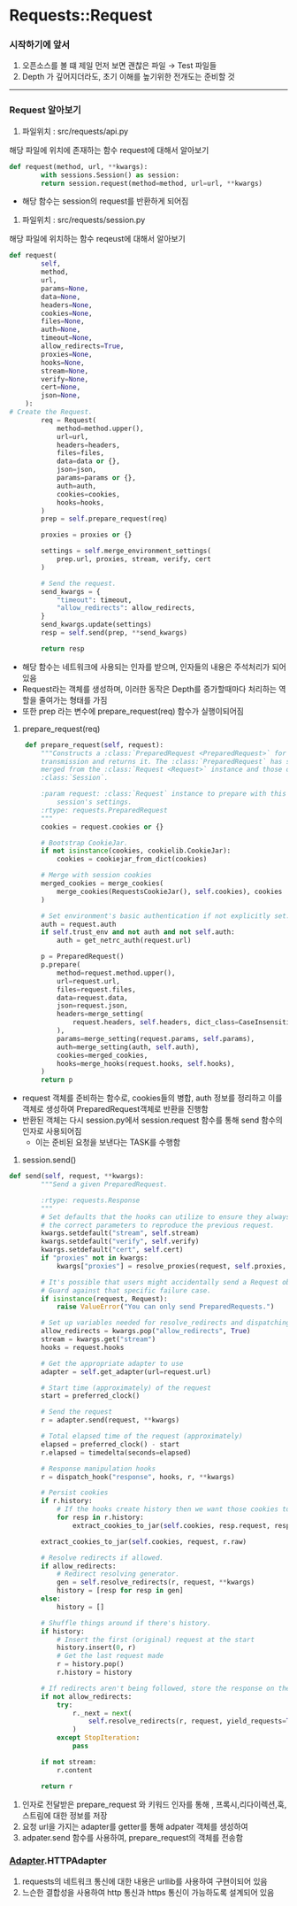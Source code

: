 # Requests::Request

### 시작하기에 앞서

1. 오픈소스를 볼 떄 제일 먼저 보면 괜찮은 파일 → Test 파일들
2. Depth 가 깊어지더라도, 초기 이해를 높기위한 전개도는 준비할 것 

---

### Request 알아보기

1. 파일위치 : src/requests/api.py

해당 파일에 위치에 존재하는 함수 request에 대해서 알아보기 

```python
def request(method, url, **kwargs):
	    with sessions.Session() as session:
        return session.request(method=method, url=url, **kwargs)
```

- 해당 함수는 session의 request를 반환하게 되어짐

1. 파일위치 : src/requests/session.py

해당 파일에 위치하는 함수 reqeust에 대해서 알아보기

```python
def request(
        self,
        method,
        url,
        params=None,
        data=None,
        headers=None,
        cookies=None,
        files=None,
        auth=None,
        timeout=None,
        allow_redirects=True,
        proxies=None,
        hooks=None,
        stream=None,
        verify=None,
        cert=None,
        json=None,
    ):
# Create the Request.
        req = Request(
            method=method.upper(),
            url=url,
            headers=headers,
            files=files,
            data=data or {},
            json=json,
            params=params or {},
            auth=auth,
            cookies=cookies,
            hooks=hooks,
        )
        prep = self.prepare_request(req)

        proxies = proxies or {}

        settings = self.merge_environment_settings(
            prep.url, proxies, stream, verify, cert
        )

        # Send the request.
        send_kwargs = {
            "timeout": timeout,
            "allow_redirects": allow_redirects,
        }
        send_kwargs.update(settings)
        resp = self.send(prep, **send_kwargs)

        return resp
```

- 해당 함수는 네트워크에 사용되는 인자를 받으며, 인자들의 내용은 주석처리가 되어있음
- Request라는 객체를 생성하며, 이러한 동작은 Depth를 증가할때마다 처리하는 역할을 줄여가는 형태를 가짐
- 또한 prep 라는 변수에 prepare_request(req) 함수가 실행이되어짐

1. prepare_request(req)

```python
    def prepare_request(self, request):
        """Constructs a :class:`PreparedRequest <PreparedRequest>` for
        transmission and returns it. The :class:`PreparedRequest` has settings
        merged from the :class:`Request <Request>` instance and those of the
        :class:`Session`.

        :param request: :class:`Request` instance to prepare with this
            session's settings.
        :rtype: requests.PreparedRequest
        """
        cookies = request.cookies or {}

        # Bootstrap CookieJar.
        if not isinstance(cookies, cookielib.CookieJar):
            cookies = cookiejar_from_dict(cookies)

        # Merge with session cookies
        merged_cookies = merge_cookies(
            merge_cookies(RequestsCookieJar(), self.cookies), cookies
        )

        # Set environment's basic authentication if not explicitly set.
        auth = request.auth
        if self.trust_env and not auth and not self.auth:
            auth = get_netrc_auth(request.url)

        p = PreparedRequest()
        p.prepare(
            method=request.method.upper(),
            url=request.url,
            files=request.files,
            data=request.data,
            json=request.json,
            headers=merge_setting(
                request.headers, self.headers, dict_class=CaseInsensitiveDict
            ),
            params=merge_setting(request.params, self.params),
            auth=merge_setting(auth, self.auth),
            cookies=merged_cookies,
            hooks=merge_hooks(request.hooks, self.hooks),
        )
        return p
```

- request 객체를 준비하는 함수로, cookies들의 병합, auth 정보를 정리하고 이를 객체로 생성하여 PreparedRequest객체로 반환을 진행함
- 반환된 객체는 다시 session.py에서 session.request 함수를 통해 send 함수의 인자로 사용되어짐
    - 이는 준비된 요청을 보낸다는 TASK를 수행함

1. session.send()

```python
def send(self, request, **kwargs):
        """Send a given PreparedRequest.

        :rtype: requests.Response
        """
        # Set defaults that the hooks can utilize to ensure they always have
        # the correct parameters to reproduce the previous request.
        kwargs.setdefault("stream", self.stream)
        kwargs.setdefault("verify", self.verify)
        kwargs.setdefault("cert", self.cert)
        if "proxies" not in kwargs:
            kwargs["proxies"] = resolve_proxies(request, self.proxies, self.trust_env)

        # It's possible that users might accidentally send a Request object.
        # Guard against that specific failure case.
        if isinstance(request, Request):
            raise ValueError("You can only send PreparedRequests.")

        # Set up variables needed for resolve_redirects and dispatching of hooks
        allow_redirects = kwargs.pop("allow_redirects", True)
        stream = kwargs.get("stream")
        hooks = request.hooks

        # Get the appropriate adapter to use
        adapter = self.get_adapter(url=request.url)

        # Start time (approximately) of the request
        start = preferred_clock()

        # Send the request
        r = adapter.send(request, **kwargs)

        # Total elapsed time of the request (approximately)
        elapsed = preferred_clock() - start
        r.elapsed = timedelta(seconds=elapsed)

        # Response manipulation hooks
        r = dispatch_hook("response", hooks, r, **kwargs)

        # Persist cookies
        if r.history:
            # If the hooks create history then we want those cookies too
            for resp in r.history:
                extract_cookies_to_jar(self.cookies, resp.request, resp.raw)

        extract_cookies_to_jar(self.cookies, request, r.raw)

        # Resolve redirects if allowed.
        if allow_redirects:
            # Redirect resolving generator.
            gen = self.resolve_redirects(r, request, **kwargs)
            history = [resp for resp in gen]
        else:
            history = []

        # Shuffle things around if there's history.
        if history:
            # Insert the first (original) request at the start
            history.insert(0, r)
            # Get the last request made
            r = history.pop()
            r.history = history

        # If redirects aren't being followed, store the response on the Request for Response.next().
        if not allow_redirects:
            try:
                r._next = next(
                    self.resolve_redirects(r, request, yield_requests=True, **kwargs)
                )
            except StopIteration:
                pass

        if not stream:
            r.content

        return r

```

1. 인자로 전달받은 prepare_request 와 키워드 인자를 통해 , 프록시,리다이렉션,훅,스트림에 대한 정보를 저장
2. 요청 url을 가지는 adapter를 getter를 통해 adpater 객체를 생성하여
3. adpater.send 함수를 사용하여, prepare_request의 객체를 전송함

### [Adapter](http://Adapter.py).HTTPAdapter

1. requests의 네트워크 통신에 대한 내용은 urllib를 사용하여 구현이되어 있음
2. 느슨한 결합성을 사용하여 http 통신과 https 통신이 가능하도록 설계되어 있음
